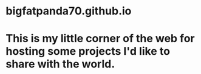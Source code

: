 # bigfatpanda70.github.io
<HTML>
<head>
  </head>
  <script>
    document.write ("Hello World");
  </script>
  <body>
    <h1> This is my little corner of the web for hosting some projects I'd like to share with the world. </h1>
  </body>
 </html>
